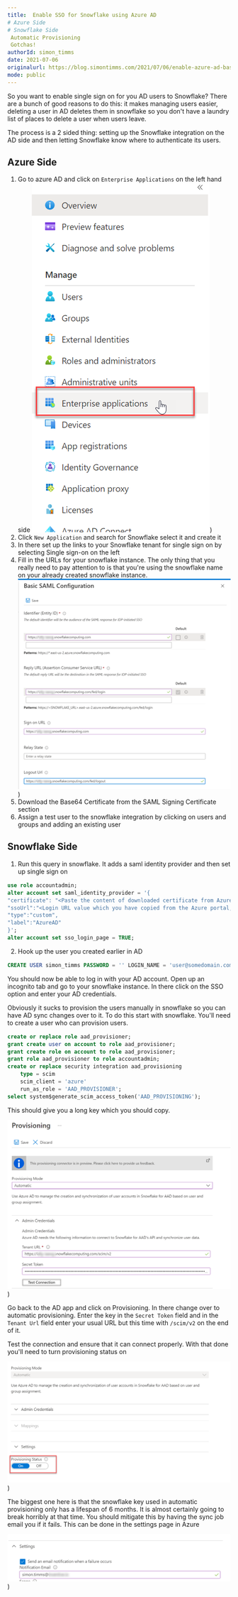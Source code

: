 ```yaml
---
title:  Enable SSO for Snowflake using Azure AD
# Azure Side
# Snowflake Side
 Automatic Provisioning 
 Gotchas!
authorId: simon_timms
date: 2021-07-06
originalurl: https://blog.simontimms.com/2021/07/06/enable-azure-ad-based-SSO-for-snowflake
mode: public
---
```




So you want to enable single sign on for you AD users to Snowflake? There are a bunch of good reasons to do this: it makes managing users easier, deleting a user in AD deletes them in snowflake so you don't have a laundry list of places to delete a user when users leave. 

The process is a 2 sided thing: setting up the Snowflake integration on the AD side and then letting Snowflake know where to authenticate its users. 

## Azure Side

1. Go to azure AD and click on `Enterprise Applications` on the left hand side
![](/images/2021-07-05-enable-azure-ad-based-SSO-for-snowflake.md/2021-07-05-12-25-20.png))
2. Click `New Application` and search for Snowflake select it and create it
3. In there set up the links to your Snowflake tenant for single sign on by selecting Single sign-on on the left
4. Fill in the URLs for your snowflake instance. The only thing that you really need to pay attention to is that you're using the snowflake name on your already created snowflake instance.
![](/images/2021-07-05-enable-azure-ad-based-SSO-for-snowflake.md/2021-07-05-12-28-33.png))
5. Download the Base64 Certificate from the SAML Signing Certificate section
6. Assign a test user to the snowflake integration by clicking on users and groups and adding an existing user

## Snowflake Side

1. Run this query in snowflake. It adds a saml identity provider and then set up single sign on

```sql
use role accountadmin;
alter account set saml_identity_provider = '{
"certificate": "<Paste the content of downloaded certificate from Azure portal>",
"ssoUrl":"<Login URL value which you have copied from the Azure portal, something like https://login.microsoftonline.com/44xxxx25-xxxx-415b-bedc-xxxxxxxxxxxxxx/saml2>",
"type":"custom",
"label":"AzureAD"
}';
alter account set sso_login_page = TRUE;
```

2. Hook up the user you created earlier in AD
```sql
CREATE USER simon_timms PASSWORD = '' LOGIN_NAME = 'user@somedomain.com' DISPLAY_NAME = 'Simon Timms';
```

You should now be able to log in with your AD account. Open up an incognito tab and go to your snowflake instance. In there click on the SSO option and enter your AD credentials. 



Obviously it sucks to provision the users manually in snowflake so you can have AD sync changes over to it. To do this start with snowflake. You'll need to create a user who can provision users.

```sql
create or replace role aad_provisioner;
grant create user on account to role aad_provisioner;
grant create role on account to role aad_provisioner;
grant role aad_provisioner to role accountadmin;
create or replace security integration aad_provisioning
    type = scim
    scim_client = 'azure'
    run_as_role = 'AAD_PROVISIONER';
select system$generate_scim_access_token('AAD_PROVISIONING');
```
This should give you a long key which you should copy. 

![](/images/2021-07-06-enable-azure-ad-based-SSO-for-snowflake.md/2021-07-06-15-59-43.png))

Go back to the AD app and click on Provisioning. In there change over to automatic provisioning. Enter the key in the `Secret Token` field and in the `Tenant Url` field enter your usual URL but this time with `/scim/v2` on the end of it. 

Test the connection and ensure that it can connect properly. With that done you'll need to turn provisioning status on

![](/images/2021-07-06-enable-azure-ad-based-SSO-for-snowflake.md/2021-07-06-16-01-34.png))





The biggest one here is that the snowflake key used in automatic provisioning only has a lifespan of 6 months. It is almost certainly going to break horribly at that time. You should mitigate this by having the sync job email you if it fails. This can be done in the settings page in Azure

![](/images/2021-07-06-enable-azure-ad-based-SSO-for-snowflake.md/2021-07-06-16-06-05.png))
